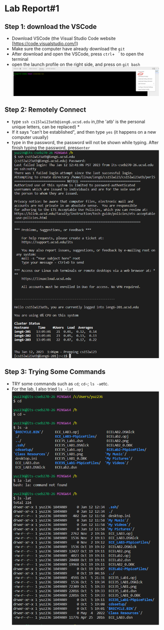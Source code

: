 # Lab Report#1

## Step 1: download the VSCode
* Download VSCode (the Visual Studio Code website [https://code.visualstudio.com/])
* Make sure the computer have already download the `git`
* After download and open the VSCode, press `ctrl`+` ` ` to open the terminal
* open the launch profile on the right side, and press on `git bash`
![terminal](https://raw.githubusercontent.com/GraceZ08/cse15l-lab-reports/main/lab1/terminal.png)

## Step 2: Remotely Connect
* type `ssh cs15lwi23atb@ieng6.ucsd.edu` in,(the 'atb' is the personal unique letters, can be replaced)
   *
* If it says "can't be established", and then type `yes` (it happens on a new computer usually)
* type in the password, the password will not be shown while typing. After finish typing the password, press`enter`
![remotelyConnection](https://raw.githubusercontent.com/GraceZ08/cse15l-lab-reports/main/lab1/remotelyConnecting.png)

## Step 3: Trying Some Commands
* TRY some commands such as `cd`; `cd~`; `ls -a`etc.
* For the lab, I also tried `ls -lat`<br />
![command](https://raw.githubusercontent.com/GraceZ08/cse15l-lab-reports/main/lab1/commands.png)
